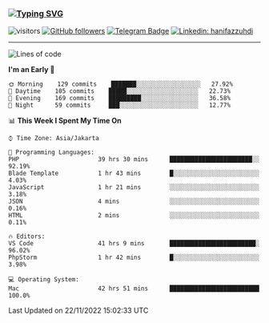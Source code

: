 ### [![Typing SVG](https://readme-typing-svg.herokuapp.com?font=lato&size=22&lines=Hi+There+👋)](https://git.io/typing-svg) 

![visitors](https://visitor-badge.glitch.me/badge?page_id=hanifazzuhdi.hanifazzuhdi)
[![GitHub followers](https://img.shields.io/github/followers/hanifazzuhdi?label=Follow&style=social)](https://github.com/hanifazzuhdi/?tab=follow) 
[![Telegram Badge](https://img.shields.io/badge/-hanif0198-blue?style=social&logo=telegram&link=https://www.t.me/hanif0198/)](https://www.t.me/hanif0198/) 
[![Linkedin: hanifazzuhdi](https://img.shields.io/badge/-hanifazzuhdi-blue?style=flat-square&logo=Linkedin&logoColor=white&link=https://www.linkedin.com/in/hanif-az-zuhdi-69688019b/)](https://www.linkedin.com/in/hanif-az-zuhdi-69688019b/) 

<hr/>

<!--START_SECTION:waka-->
![Lines of code](https://img.shields.io/badge/From%20Hello%20World%20I%27ve%20Written-6%20Million%20lines%20of%20code-blue)

**I'm an Early 🐤** 

```text
🌞 Morning    129 commits    ███████░░░░░░░░░░░░░░░░░░   27.92% 
🌆 Daytime    105 commits    █████░░░░░░░░░░░░░░░░░░░░   22.73% 
🌃 Evening    169 commits    █████████░░░░░░░░░░░░░░░░   36.58% 
🌙 Night      59 commits     ███░░░░░░░░░░░░░░░░░░░░░░   12.77%

```


📊 **This Week I Spent My Time On** 

```text
⌚︎ Time Zone: Asia/Jakarta

💬 Programming Languages: 
PHP                      39 hrs 30 mins      ███████████████████████░░   92.19% 
Blade Template           1 hr 43 mins        █░░░░░░░░░░░░░░░░░░░░░░░░   4.03% 
JavaScript               1 hr 21 mins        ░░░░░░░░░░░░░░░░░░░░░░░░░   3.18% 
JSON                     4 mins              ░░░░░░░░░░░░░░░░░░░░░░░░░   0.16% 
HTML                     2 mins              ░░░░░░░░░░░░░░░░░░░░░░░░░   0.11%

🔥 Editors: 
VS Code                  41 hrs 9 mins       ████████████████████████░   96.02% 
PhpStorm                 1 hr 42 mins        █░░░░░░░░░░░░░░░░░░░░░░░░   3.98%

💻 Operating System: 
Mac                      42 hrs 51 mins      █████████████████████████   100.0%

```


 Last Updated on 22/11/2022 15:02:33 UTC
<!--END_SECTION:waka-->
